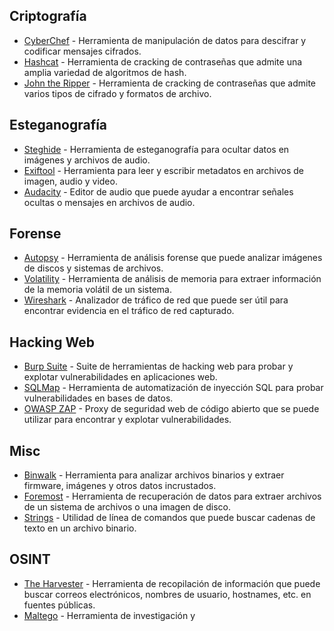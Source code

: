 ## Criptografía

- [CyberChef](https://gchq.github.io/CyberChef/) - Herramienta de manipulación de datos para descifrar y codificar mensajes cifrados.
- [Hashcat](https://hashcat.net/hashcat/) - Herramienta de cracking de contraseñas que admite una amplia variedad de algoritmos de hash.
- [John the Ripper](https://www.openwall.com/john/) - Herramienta de cracking de contraseñas que admite varios tipos de cifrado y formatos de archivo.

## Esteganografía

- [Steghide](http://steghide.sourceforge.net/) - Herramienta de esteganografía para ocultar datos en imágenes y archivos de audio.
- [Exiftool](https://exiftool.org/) - Herramienta para leer y escribir metadatos en archivos de imagen, audio y video.
- [Audacity](https://www.audacityteam.org/) - Editor de audio que puede ayudar a encontrar señales ocultas o mensajes en archivos de audio.

## Forense

- [Autopsy](https://www.sleuthkit.org/autopsy/) - Herramienta de análisis forense que puede analizar imágenes de discos y sistemas de archivos.
- [Volatility](https://www.volatilityfoundation.org/) - Herramienta de análisis de memoria para extraer información de la memoria volátil de un sistema.
- [Wireshark](https://www.wireshark.org/) - Analizador de tráfico de red que puede ser útil para encontrar evidencia en el tráfico de red capturado.

## Hacking Web

- [Burp Suite](https://portswigger.net/burp) - Suite de herramientas de hacking web para probar y explotar vulnerabilidades en aplicaciones web.
- [SQLMap](https://github.com/sqlmapproject/sqlmap) - Herramienta de automatización de inyección SQL para probar vulnerabilidades en bases de datos.
- [OWASP ZAP](https://www.zaproxy.org/) - Proxy de seguridad web de código abierto que se puede utilizar para encontrar y explotar vulnerabilidades.

## Misc

- [Binwalk](https://github.com/ReFirmLabs/binwalk) - Herramienta para analizar archivos binarios y extraer firmware, imágenes y otros datos incrustados.
- [Foremost](https://github.com/korczis/foremost) - Herramienta de recuperación de datos para extraer archivos de un sistema de archivos o una imagen de disco.
- [Strings](https://linux.die.net/man/1/strings) - Utilidad de línea de comandos que puede buscar cadenas de texto en un archivo binario.

## OSINT

- [The Harvester](https://github.com/laramies/theHarvester) - Herramienta de recopilación de información que puede buscar correos electrónicos, nombres de usuario, hostnames, etc. en fuentes públicas.
- [Maltego](https://www.maltego.com/) - Herramienta de investigación y

